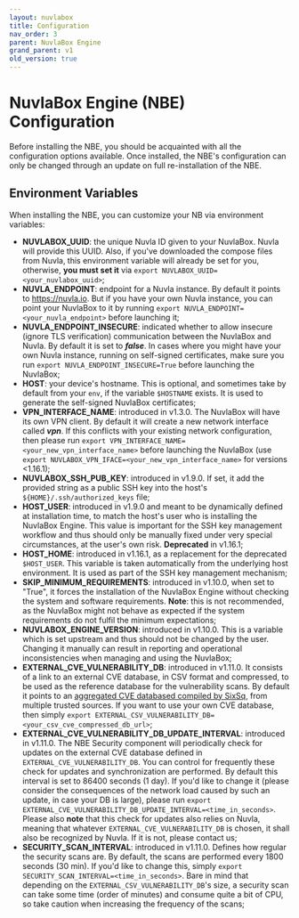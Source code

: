 ```yaml
---
layout: nuvlabox
title: Configuration
nav_order: 3
parent: NuvlaBox Engine
grand_parent: v1
old_version: true
---
```


# NuvlaBox Engine (NBE) Configuration

Before installing the NBE, you should be acquainted with all the configuration options available. Once installed, the NBE's configuration can only be changed through an update on full re-installation of the NBE.


## Environment Variables

When installing the NBE, you can customize your NB via environment variables:

 - **NUVLABOX_UUID**: the unique Nuvla ID given to your NuvlaBox. Nuvla will provide this UUID. Also, if you've downloaded the compose files from Nuvla, this environment variable will already be set for you, otherwise, **you must set it** via `export NUVLABOX_UUID=<your_nuvlabox_uuid>`;
 - **NUVLA_ENDPOINT**: endpoint for a Nuvla instance. By default it points to https://nuvla.io. But if you have your own Nuvla instance, you can point your NuvlaBox to it by running `export NUVLA_ENDPOINT=<your_nuvla_endpoint>` before launching it;
 - **NUVLA_ENDPOINT_INSECURE**: indicated whether to allow insecure (ignore TLS verification) communication between the NuvlaBox and Nuvla. By default it is set to **_false_**. In cases where you might have your own Nuvla instance, running on self-signed certificates, make sure you run `export NUVLA_ENDPOINT_INSECURE=True` before launching the NuvlaBox;
 - **HOST**: your device's hostname. This is optional, and sometimes take by default from your `env`, if the variable `$HOSTNAME` exists. It is used to generate the self-signed NuvlaBox certificates;
 - **VPN_INTERFACE_NAME**: introduced in v1.3.0. The NuvlaBox will have its own VPN client. By default it will create a new network interface called **_vpn_**. If this conflicts with your existing network configuration, then please run `export VPN_INTERFACE_NAME=<your_new_vpn_interface_name>` before launching the NuvlaBox (use `export NUVLABOX_VPN_IFACE=<your_new_vpn_interface_name>` for versions <1.16.1);
 - **NUVLABOX_SSH_PUB_KEY**: introduced in v1.9.0. If set, it add the provided string as a public SSH key into the host's `${HOME}/.ssh/authorized_keys` file;
 - **HOST_USER**: introduced in v1.9.0 and meant to be dynamically defined at installation time, to match the host's user who is installing the NuvlaBox Engine. This value is important for the SSH key management workflow and thus should only be manually fixed under very special circumstances, at the user's own risk. **Deprecated** in v1.16.1;
 - **HOST_HOME**: introduced in v1.16.1, as a replacement for the deprecated `$HOST_USER`. This variable is taken automatically from the underlying host environment. It is used as part of the SSH key management mechanism;
 - **SKIP_MINIMUM_REQUIREMENTS**: introduced in v1.10.0, when set to "True", it forces the installation of the NuvlaBox Engine without checking the system and software requirements. **Note**: this is not recommended, as the NuvlaBox might not behave as expected if the system requirements do not fulfil the minimum expectations;
 - **NUVLABOX_ENGINE_VERSION**: introduced in v1.10.0. This is a variable which is set upstream and thus should not be changed by the user. Changing it manually can result in reporting and operational inconsistencies when managing and using the NuvlaBox;
 - **EXTERNAL_CVE_VULNERABILITY_DB**: introduced in v1.11.0. It consists of a link to an external CVE database, in CSV format and compressed, to be used as the reference database for the vulnerability scans. By default it points to an [aggregated CVE databased compiled by SixSq](https://github.com/nuvla/vuln-db/blob/main/databases/all.aggregated.csv.gz), from multiple trusted sources. If you want to use your own CVE database, then simply `export EXTERNAL_CSV_VULNERABILITY_DB=<your_csv_cve_compressed_db_url>`;
 - **EXTERNAL_CVE_VULNERABILITY_DB_UPDATE_INTERVAL**: introduced in v1.11.0. The NBE Security component will periodically check for updates on the external CVE database defined in `EXTERNAL_CVE_VULNERABILITY_DB`. You can control for frequently these check for updates and synchronization are performed. By default this interval is set to 86400 seconds (1 day). If you'd like to change it (please consider the consequences of the network load caused by such an update, in case your DB is large), please run `export EXTERNAL_CVE_VULNERABILITY_DB_UPDATE_INTERVAL=<time_in_seconds>`. Please also **note** that this check for updates also relies on Nuvla, meaning that whatever `EXTERNAL_CVE_VULNERABILITY_DB` is chosen, it shall also be recognized by Nuvla. If it is not, please contact us;
 - **SECURITY_SCAN_INTERVAL**: introduced in v1.11.0. Defines how regular the security scans are. By default, the scans are performed every 1800 seconds (30 min). If you'd like to change this, simply `export SECURITY_SCAN_INTERVAL=<time_in_seconds>`. Bare in mind that depending on the `EXTERNAL_CSV_VULNERABILITY_DB`'s size, a security scan can take some time (order of minutes) and consume quite a bit of CPU, so take caution when increasing the frequency of the scans;